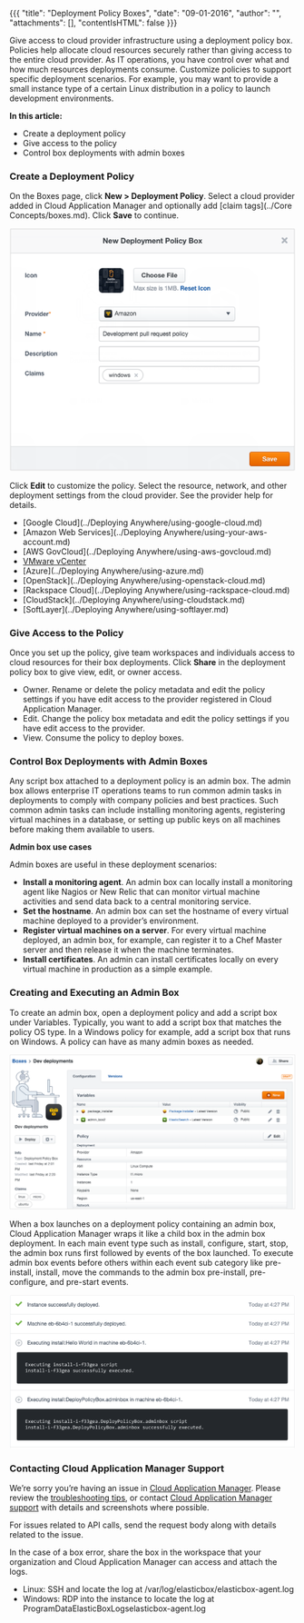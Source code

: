 {{{ "title": "Deployment Policy Boxes",
"date": "09-01-2016",
"author": "",
"attachments": [],
"contentIsHTML": false
}}}

Give access to cloud provider infrastructure using a deployment policy box. Policies help allocate cloud resources securely rather than giving access to the entire cloud provider. As IT operations, you have control over what and how much resources deployments consume. Customize policies to support specific deployment scenarios. For example, you may want to provide a small instance type of a certain Linux distribution in a policy to launch development environments.

**In this article:**

* Create a deployment policy
* Give access to the policy
* Control box deployments with admin boxes

### Create a Deployment Policy

On the Boxes page, click **New > Deployment Policy**. Select a cloud provider added in Cloud Application Manager and optionally add [claim tags](../Core Concepts/boxes.md). Click **Save** to continue.

![deploymentpolicyboxes1.png](../../images/cloud-application-manager/deploymentpolicyboxes1.png)

Click **Edit** to customize the policy. Select the resource, network, and other deployment settings from the cloud provider. See the provider help for details.

* [Google Cloud](../Deploying Anywhere/using-google-cloud.md)
* [Amazon Web Services](../Deploying Anywhere/using-your-aws-account.md)
* [AWS GovCloud](../Deploying Anywhere/using-aws-govcloud.md)
* [VMware vCenter](./using-the-vmware-vcenter-private-datacenter.md)
* [Azure](../Deploying Anywhere/using-azure.md)
* [OpenStack](../Deploying Anywhere/using-openstack-cloud.md)
* [Rackspace Cloud](../Deploying Anywhere/using-rackspace-cloud.md)
* [CloudStack](../Deploying Anywhere/using-cloudstack.md)
* [SoftLayer](../Deploying Anywhere/using-softlayer.md)

### Give Access to the Policy

Once you set up the policy, give team workspaces and individuals access to cloud resources for their box deployments. Click **Share** in the deployment policy box to give view, edit, or owner access.

* Owner. Rename or delete the policy metadata and edit the policy settings if you have edit access to the provider registered in Cloud Application Manager.
* Edit. Change the policy box metadata and edit the policy settings if you have edit access to the provider.
* View. Consume the policy to deploy boxes.

### Control Box Deployments with Admin Boxes

Any script box attached to a deployment policy is an admin box. The admin box allows enterprise IT operations teams to run common admin tasks in deployments to comply with company policies and best practices. Such common admin tasks can include installing monitoring agents, registering virtual machines in a database, or setting up public keys on all machines before making them available to users.

**Admin box use cases**

Admin boxes are useful in these deployment scenarios:

* **Install a monitoring agent**. An admin box can locally install a monitoring agent like Nagios or New Relic that can monitor virtual machine activities and send data back to a central monitoring service.
* **Set the hostname**. An admin box can set the hostname of every virtual machine deployed to a provider’s environment.
* **Register virtual machines on a server**. For every virtual machine deployed, an admin box, for example, can register it to a Chef Master server and then release it when the machine terminates.
* **Install certificates**. An admin can install certificates locally on every virtual machine in production as a simple example.

### Creating and Executing an Admin Box

To create an admin box, open a deployment policy and add a script box under Variables. Typically, you want to add a script box that matches the policy OS type. In a Windows policy for example, add a script box that runs on Windows. A policy can have as many admin boxes as needed.

![deploymentpolicyboxes2.png](../../images/cloud-application-manager/deploymentpolicyboxes2.png)

When a box launches on a deployment policy containing an admin box, Cloud Application Manager wraps it like a child box in the admin box deployment. In each main event type such as install, configure, start, stop, the admin box runs first followed by events of the box launched. To execute admin box events before others within each event sub category like pre-install, install, move the commands to the admin box pre-install, pre-configure, and pre-start events.

![deploymentpolicyboxes3.png](../../images/cloud-application-manager/deploymentpolicyboxes3.png)

### Contacting Cloud Application Manager Support

We’re sorry you’re having an issue in [Cloud Application Manager](https://www.ctl.io/cloud-application-manager/). Please review the [troubleshooting tips](../Troubleshooting/troubleshooting-tips.md), or contact [Cloud Application Manager support](mailto:cloudsupport@centurylink.com) with details and screenshots where possible.

For issues related to API calls, send the request body along with details related to the issue.

In the case of a box error, share the box in the workspace that your organization and Cloud Application Manager can access and attach the logs.
* Linux: SSH and locate the log at /var/log/elasticbox/elasticbox-agent.log
* Windows: RDP into the instance to locate the log at ProgramDataElasticBoxLogselasticbox-agent.log
